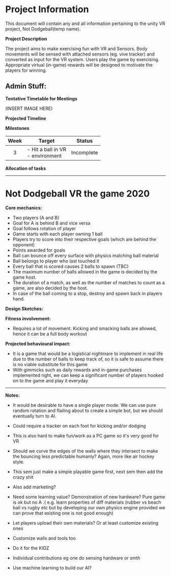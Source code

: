 # Project Information
This document will contain any and all information pertaining to the unity VR project, Not Dodgeball(temp name).

**Project Description**

The project aims to make exercising fun with VR and Sensors. Body movements will be sensed with attached sensors (eg. vive tracker) and converted as input for the VR system. Users play the game by exercising. Appropriate virtual (in-game) rewards will be designed to motivate the players for winning.

## Admin Stuff:
**Tentative Timetable for Meetings**

(INSERT IMAGE HERE)

**Projected Timeline**

**Milestones**

| Week | Target | Status |
| :---: | --- | --- |
|3| - Hit a ball in VR <br /> - environment | Incomplete |


**Allocation of tasks**

---

# Not Dodgeball VR the game 2020

**Core mechanics:**
- Two players (A and B)
- Goal for A is behind B and vice versa
- Goal follows rotation of player
- Game starts with each player owning 1 ball
- Players try to score into their respective goals (which are behind the opponent)
- Points awarded for goals
- Ball can bounce off every surface with physics matching ball material
- Ball belongs to player who last touched it
- Every ball that is scored causes 2 balls to spawn (TBC)
- The maximum number of balls allowed in the game is decided by the game host.
- The duration of a match, as well as the number of matches to count as a game, are also decided by the host.
- In case of the ball coming to a stop, destroy and spawn back in players hand.

**Design Sketches:**


**Fitness involvement:**
- Requires a lot of movement. Kicking and smacking balls are allowed, hence it can be a full body workout

**Projected behavioural impact:**
- It is a game that would be a logistical nightmare to implement in real life due to the number of balls to keep track of, so it is safe to assume there is no viable substitute for this game
- With gimmicks such as daily rewards and in-game purchases implemented right, we can keep a significant number of players hooked on to the game and play it everyday

---

**Notes:**

- It would be desirable to have a single player mode. We can use pure random rotation and flailing about to create a simple bot, but we should eventually turn to AI.
- Could require a tracker on each foot for kicking and/or dodging
- This is also hard to make fun/work as a PC game so it&#39;s very good for VR
- Should we curve the edges of the walls where they intersect to make the bouncing less predictable humanly? Again, more like air hockey style.

- This sem just make a simple playable game first, next sem then add the crazy shit
- Also add marketing?
- Need some learning value? Demonstration of new hardware? Pure game is ok but no A :( e.g. learn properties of diff materials (rubber vs beach ball vs rugby etc but by developing our own physics engine provided we can prove that existing one is not good enough)
- Let players upload their own materials? Or at least customize existing ones
- Customize walls and tools too
- Do it for the KIDZ
- Individual contributions eg one do sensing hardware or smth
- Use machine learning to build our AI?

